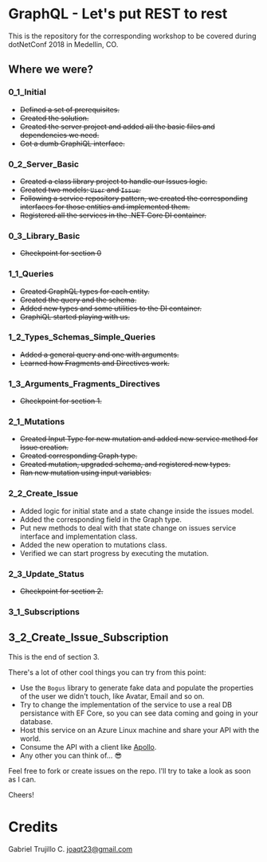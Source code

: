# GraphQL - Let's put REST to rest
This is the repository for the corresponding workshop to be covered during dotNetConf 2018 in Medellin,  CO.

## Where we were?

### 0_1_Initial
- ~~Defined a set of prerequisites.~~
- ~~Created the solution.~~ 
- ~~Created the server project and added all the basic files and dependencies we need.~~ 
- ~~Got a dumb GraphiQL interface.~~

### 0_2_Server_Basic
- ~~Created a class library project to handle our Issues logic.~~
- ~~Created two models: `User` and `Issue`.~~
- ~~Following a service repository pattern, we created the corresponding interfaces for those entities and implemented them.~~
- ~~Registered all the services in the .NET Core DI container.~~

### 0_3_Library_Basic

- ~~Checkpoint for section 0~~

### 1_1_Queries

- ~~Created GraphQL types for each entity.~~
- ~~Created the query and the schema.~~
- ~~Added new types and some utilities to the DI container.~~
- ~~GraphiQL started playing with us.~~

### 1_2_Types_Schemas_Simple_Queries

- ~~Added a general query and one with arguments.~~
- ~~Learned how Fragments and Directives work.~~

### 1_3_Arguments_Fragments_Directives

- ~~Checkpoint for section 1.~~

### 2_1_Mutations

- ~~Created Input Type for new mutation and added new service method for Issue creation.~~
- ~~Created corresponding Graph type.~~
- ~~Created mutation, upgraded schema, and registered new types.~~
- ~~Ran new mutation using input variables.~~

### 2_2_Create_Issue

- Added logic for initial state and a state change inside the issues model.
- Added the corresponding field in the Graph type.
- Put new methods to deal with that state change on issues service interface and implementation class. 
- Added the new operation to mutations class.
- Verified we can start progress by executing the mutation.

### 2_3_Update_Status

- ~~Checkpoint for section 2.~~

### 3_1_Subscriptions

## 3_2_Create_Issue_Subscription

This is the end of section 3. 

There's a lot of other cool things you can try from this point:

- Use the `Bogus` library to generate fake data and populate the properties of the user we didn't touch, like Avatar, Email and so on.
- Try to change the implementation of the service to use a real DB persistance with EF Core, so you can see data coming and going in your database.
- Host this service on an Azure Linux machine and share your API with the world.
- Consume the API with a client like [Apollo](https://www.apollographql.com/docs/react/).
- Any other you can think of... 😎

Feel free to fork or create issues on the repo. I'll try to take a look as soon as I can.

Cheers!

# Credits
Gabriel Trujillo C. <joaqt23@gmail.com>